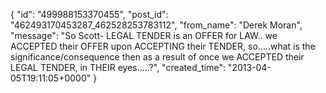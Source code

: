  {
   "id": "499988153370455",
   "post_id": "462493170453287_462528253783112",
   "from_name": "Derek Moran",
   "message": "So Scott- LEGAL TENDER is an OFFER for LAW.. we ACCEPTED their OFFER upon ACCEPTING their TENDER, so.....what is the significance/consequence then as a result of once we ACCEPTED their LEGAL TENDER, in THEIR eyes.....?",
   "created_time": "2013-04-05T19:11:05+0000"
 }
